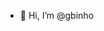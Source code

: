 - 👋 Hi, I’m @gbinho


<!---
gbinho/gbinho is a ✨ special ✨ repository because its `README.md` (this file) appears on your GitHub profile.
You can click the Preview link to take a look at your changes.
--->

